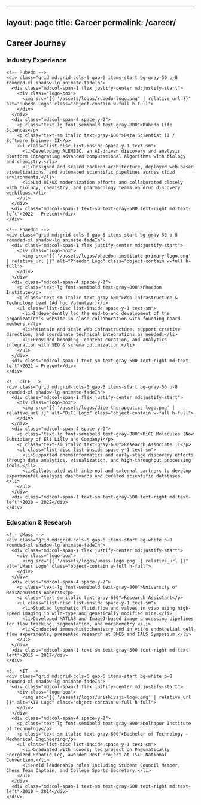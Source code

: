 
---
layout: page
title: Career
permalink: /career/
---

<section class="pt-32 pb-16 px-8 md:px-16 bg-white">
  <h2 class="text-3xl font-semibold mb-12 text-center">Career Journey</h2>

  <h3 class="text-xl font-bold text-gray-700 mb-6">Industry Experience</h3>
  <div class="space-y-16">

    <!-- Rubedo -->
    <div class="grid md:grid-cols-6 gap-6 items-start bg-gray-50 p-8 rounded-xl shadow-lg animate-fadeIn">
      <div class="md:col-span-1 flex justify-center md:justify-start">
        <div class="logo-box">
          <img src="{{ '/assets/logos/rubedo-logo.png' | relative_url }}" alt="Rubedo Logo" class="object-contain w-full h-full">
        </div>
      </div>
      <div class="md:col-span-4 space-y-2">
        <p class="text-lg font-semibold text-gray-800">Rubedo Life Sciences</p>
        <p class="text-sm italic text-gray-600">Data Scientist II / Software Engineer II</p>
        <ul class="list-disc list-inside space-y-1 text-sm">
          <li>Developing ALEMBIC, an AI-driven discovery and analysis platform integrating advanced computational algorithms with biology and chemistry.</li>
          <li>Designed and scaled backend architecture, deployed web-based visualizations, and automated scientific pipelines across cloud environments.</li>
          <li>Led UI/UX modernization efforts and collaborated closely with biology, chemistry, and pharmacology teams on drug discovery workflows.</li>
        </ul>
      </div>
      <div class="md:col-span-1 text-sm text-gray-500 text-right md:text-left">2022 – Present</div>
    </div>

    <!-- Phaedon -->
    <div class="grid md:grid-cols-6 gap-6 items-start bg-gray-50 p-8 rounded-xl shadow-lg animate-fadeIn">
      <div class="md:col-span-1 flex justify-center md:justify-start">
        <div class="logo-box">
          <img src="{{ '/assets/logos/phaedon-institute-primary-logo.png' | relative_url }}" alt="Phaedon Logo" class="object-contain w-full h-full">
        </div>
      </div>
      <div class="md:col-span-4 space-y-2">
        <p class="text-lg font-semibold text-gray-800">Phaedon Institute</p>
        <p class="text-sm italic text-gray-600">Web Infrastructure & Technology Lead (Ad hoc Volunteer)</p>
        <ul class="list-disc list-inside space-y-1 text-sm">
          <li>Independently led the end-to-end development of the organization’s website in close collaboration with founding board members.</li>
          <li>Maintain and scale web infrastructure, support creative direction, and coordinate technical integrations as needed.</li>
          <li>Provided branding, content curation, and analytics integration with SEO & schema optimization.</li>
        </ul>
      </div>
      <div class="md:col-span-1 text-sm text-gray-500 text-right md:text-left">2021 – Present</div>
    </div>

    <!-- DiCE -->
    <div class="grid md:grid-cols-6 gap-6 items-start bg-gray-50 p-8 rounded-xl shadow-lg animate-fadeIn">
      <div class="md:col-span-1 flex justify-center md:justify-start">
        <div class="logo-box">
          <img src="{{ '/assets/logos/dice-therapeutics-logo.png' | relative_url }}" alt="DiCE Logo" class="object-contain w-full h-full">
        </div>
      </div>
      <div class="md:col-span-4 space-y-2">
        <p class="text-lg font-semibold text-gray-800">DiCE Molecules (Now Subsidiary of Eli Lilly and Company)</p>
        <p class="text-sm italic text-gray-600">Research Associate II</p>
        <ul class="list-disc list-inside space-y-1 text-sm">
          <li>Supported chemoinformatics and early-stage discovery efforts through data analytics, visualization, and high-throughput processing tools.</li>
          <li>Collaborated with internal and external partners to develop experimental analysis dashboards and curated scientific databases.</li>
        </ul>
      </div>
      <div class="md:col-span-1 text-sm text-gray-500 text-right md:text-left">2020 – 2022</div>
    </div>

  </div>

  <h3 class="text-xl font-bold text-gray-700 mt-20 mb-6">Education & Research</h3>
  <div class="space-y-16">

    <!-- UMass -->
    <div class="grid md:grid-cols-6 gap-6 items-start bg-white p-8 rounded-xl shadow-lg animate-fadeIn">
      <div class="md:col-span-1 flex justify-center md:justify-start">
        <div class="logo-box">
          <img src="{{ '/assets/logos/umass-logo.png' | relative_url }}" alt="UMass Logo" class="object-contain w-full h-full">
        </div>
      </div>
      <div class="md:col-span-4 space-y-2">
        <p class="text-lg font-semibold text-gray-800">University of Massachusetts Amherst</p>
        <p class="text-sm italic text-gray-600">Research Assistant</p>
        <ul class="list-disc list-inside space-y-1 text-sm">
          <li>Studied lymphatic fluid flow and valves in vivo using high-speed imaging in wild-type and genetically modified mice.</li>
          <li>Developed MATLAB and ImageJ-based image processing pipelines for flow tracking, segmentation, and morphometry.</li>
          <li>Conducted immunohistochemistry and in vitro endothelial cell flow experiments; presented research at BMES and IALS Symposium.</li>
        </ul>
      </div>
      <div class="md:col-span-1 text-sm text-gray-500 text-right md:text-left">2015 – 2017</div>
    </div>

    <!-- KIT -->
    <div class="grid md:grid-cols-6 gap-6 items-start bg-white p-8 rounded-xl shadow-lg animate-fadeIn">
      <div class="md:col-span-1 flex justify-center md:justify-start">
        <div class="logo-box">
          <img src="{{ '/assets/logos/unishivaji-logo.png' | relative_url }}" alt="KIT Logo" class="object-contain w-full h-full">
        </div>
      </div>
      <div class="md:col-span-4 space-y-2">
        <p class="text-lg font-semibold text-gray-800">Kolhapur Institute of Technology</p>
        <p class="text-sm italic text-gray-600">Bachelor of Technology – Mechanical Engineering</p>
        <ul class="list-disc list-inside space-y-1 text-sm">
          <li>Graduated with honors; led project on Pneumatically Energized Robotic Leg, awarded Best Project at ISTE National Convention.</li>
          <li>Held leadership roles including Student Council Member, Chess Team Captain, and College Sports Secretary.</li>
        </ul>
      </div>
      <div class="md:col-span-1 text-sm text-gray-500 text-right md:text-left">2010 – 2014</div>
    </div>

  </div>
</section>
